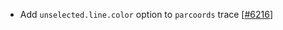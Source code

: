  - Add `unselected.line.color` option to `parcoords` trace [[#6216](https://github.com/plotly/plotly.js/pull/6216)]

